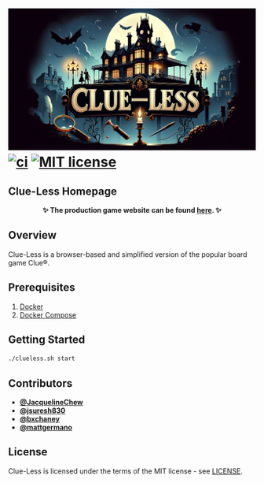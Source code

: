 ![banner](docs/images/banner.png)
[![ci](https://github.com/mattgermano/clueless/actions/workflows/ci.yml/badge.svg?branch=main)](https://github.com/mattgermano/clueless/actions/workflows/ci.yml)
[![MIT license](https://img.shields.io/github/license/mattgermano/clueless)](./LICENSE)
===

## Clue-Less Homepage

<p align="center">
	<strong>✨&#xFE0F; The production game website can be found <a href="https://clueless.cassini.dev/">here</a>. ✨&#xFE0F;</strong>
</p>

## Overview

Clue-Less is a browser-based and simplified version of the popular board game
Clue®.

## Prerequisites

1. [Docker](https://docs.docker.com/get-docker/)
2. [Docker Compose](https://docs.docker.com/compose/install/)

## Getting Started

```bash
./clueless.sh start
```

## Contributors

- **[@JacquelineChew](https://github.com/JacquelineChew)**
- **[@jsuresh830](https://github.com/jsuresh830)**
- **[@bxchaney](https://github.com/bxchaney)**
- **[@mattgermano](https://github.com/mattgermano)**

## License

Clue-Less is licensed under the terms of the MIT license - see [LICENSE](./LICENSE).
